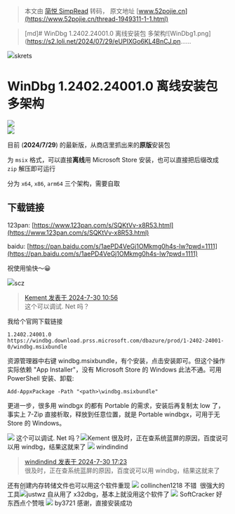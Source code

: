 > 本文由 [简悦 SimpRead](http://ksria.com/simpread/) 转码， 原文地址 [www.52pojie.cn](https://www.52pojie.cn/thread-1949311-1-1.html)

> [md]# WinDbg 1.2402.24001.0 离线安装包 多架构![WinDbg1.png](https://s2.loli.net/2024/07/29/eUPIXGo6KL4BnCJ.pn......

![](https://avatar.52pojie.cn/images/noavatar_middle.gif)skrets

WinDbg 1.2402.24001.0 离线安装包 多架构
===============================

![](https://s2.loli.net/2024/07/29/eUPIXGo6KL4BnCJ.png)  
![](https://s2.loli.net/2024/07/29/Brz7u92cdteiW3V.png)

目前 (**2024/7/29**) 的最新版，从商店里抓出来的**原版**安装包

为 `msix` 格式，可以直接**离线**用 Microsoft Store 安装，也可以直接把后缀改成 `zip` 解压即可运行

分为 `x64`, `x86`, `arm64` 三个架构，需要自取

下载链接
----

123pan: [https://www.123pan.com/s/SQKtVv-x8R53.html](https://www.123pan.com/s/SQKtVv-x8R53.html)

baidu: [https://pan.baidu.com/s/1aePD4VeGj1OMkmg0h4s-lw?pwd=1111](https://pan.baidu.com/s/1aePD4VeGj1OMkmg0h4s-lw?pwd=1111)

祝使用愉快～😀

![](https://avatar.52pojie.cn/data/avatar/000/43/30/91_avatar_middle.jpg)scz

> [Kement 发表于 2024-7-30 10:56](https://www.52pojie.cn/forum.php?mod=redirect&goto=findpost&pid=50949436&ptid=1949311)  
> 这个可以调试. Net 吗？

我给个官网下载链接

```
1.2402.24001.0
https://windbg.download.prss.microsoft.com/dbazure/prod/1-2402-24001-0/windbg.msixbundle

```

资源管理器中右键 windbg.msixbundle，有个安装，点击安装即可。但这个操作实际依赖 "App Installer"，没有 Microsoft Store 的 Windows 此法不通。可用 PowerShell 安装、卸载:

```
Add-AppxPackage -Path "<path>\windbg.msixbundle"

```

更进一步，很多用 windbgx 的都有 Portable 的需求，安装后再复制太 low 了，事实上 7-Zip 直接析取，释放到任意位置，就是 Portable windbgx，可用于无 Store 的 Windows。

 ![](https://avatar.52pojie.cn/images/noavatar_middle.gif) 这个可以调试. Net 吗？![](https://avatar.52pojie.cn/images/noavatar_middle.gif)Kement 很及时，正在查系统蓝屏的原因，百度说可以用 windbg，结果这就来了 ![](https://avatar.52pojie.cn/data/avatar/001/90/55/78_avatar_middle.jpg) windindind

> [windindind 发表于 2024-7-30 17:23](https://www.52pojie.cn/forum.php?mod=redirect&goto=findpost&pid=50953884&ptid=1949311)  
> 很及时，正在查系统蓝屏的原因，百度说可以用 windbg，结果这就来了

还有创建内存转储文件也可以用这个软件重现 ![](https://avatar.52pojie.cn/images/noavatar_middle.gif) collinchen1218 不错  很强大的工具![](https://avatar.52pojie.cn/images/noavatar_middle.gif)justwz 自从用了 x32dbg，基本上就没用这个软件了 ![](https://avatar.52pojie.cn/images/noavatar_middle.gif) SoftCracker 好东西点个赞哦 ![](https://avatar.52pojie.cn/data/avatar/001/62/02/67_avatar_middle.jpg) by3721 感谢，直接安装成功